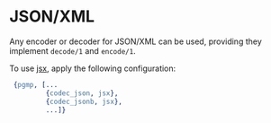 # JSON/XML

Any encoder or decoder for JSON/XML can be used, providing they
implement `decode/1` and `encode/1`.

To use [jsx][github-com-jsx], apply the following configuration:

```erlang
 {pgmp, [...
         {codec_json, jsx},
         {codec_jsonb, jsx},
         ...]}
```

[github-com-jsx]: https://github.com/talentdeficit/jsx
